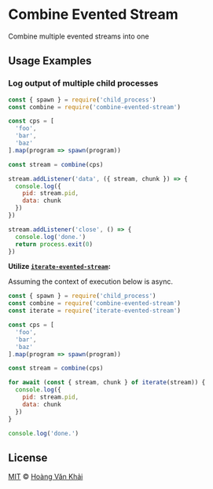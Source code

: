 # Combine Evented Stream

Combine multiple evented streams into one

## Usage Examples

### Log output of multiple child processes

```javascript
const { spawn } = require('child_process')
const combine = require('combine-evented-stream')

const cps = [
  'foo',
  'bar',
  'baz'
].map(program => spawn(program))

const stream = combine(cps)

stream.addListener('data', ({ stream, chunk }) => {
  console.log({
    pid: stream.pid,
    data: chunk
  })
})

stream.addListener('close', () => {
  console.log('done.')
  return process.exit(0)
})
```

**Utilize [`iterate-evented-stream`](https://npmjs.com/package/iterate-evented-stream):**

Assuming the context of execution below is async.

```javascript
const { spawn } = require('child_process')
const combine = require('combine-evented-stream')
const iterate = require('iterate-evented-stream')

const cps = [
  'foo',
  'bar',
  'baz'
].map(program => spawn(program))

const stream = combine(cps)

for await (const { stream, chunk } of iterate(stream)) {
  console.log({
    pid: stream.pid,
    data: chunk
  })
}

console.log('done.')
```

## License

[MIT](https://git.io/fxKXN) © [Hoàng Văn Khải](https://github.com/KSXGitHub)
